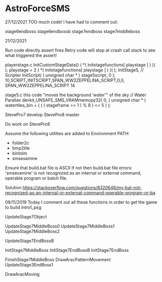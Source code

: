 # AstroForceSMS
27/12/2021
TOO much code!
I have had to comment out:

stage6endboss
stage6endbossb
stage7endboss
stage7middleboss


21/12/2021

Run code directly
assert fires
Retry
code will stop at crash
call stack to see what triggered the assert!


playerstage.c
InitCustomStageData()
( *( initstagefunctions[ playstage ] ) )( );
playstage = 2
( *( initstagefunctions[ playstage ] ) )( );
InitStage5,
// Scripter
InitScript( ( unsigned char * ) stage5script, 0 );
10,SCRIPT_INITSCRIPT,SPAN_WW2ZEPPELINA_SCRIPT,0,0,
SPAN_WW2ZEPPELINA_SCRIPT	14


stage5.c
this code "moves the background 'water'" of the sky
// Water Parallax
devkit_UNSAFE_SMS_VRAMmemcpy32( 0, ( unsigned char * ) watertiles_bin + ( ( ( stageframe >> 1 ) % 8 ) << 5 ) );


StevePro7	develop
StevePro8	master

Do work on StevePro8

Assume the following utilities are added to Environment PATH:
* folder2c
* bmp2tile
* bintolm
* smsexamine


Ensure that build.bat file is ASCII
If not then build.bat file errors:
'smsexamine' is not recognized as an internal or external command,
operable program or batch file.

Solution
https://stackoverflow.com/questions/8320648/my-bat-not-recognized-as-an-internal-or-external-command-operable-program-or-ba


09/11/2019
Today I comment out all these functions in order to get the game to build
intro1_psg

UpdateStage7Object

UpdateStage7MiddleBoss0
UpdateStage7MiddleBoss1
UpdateStage7MiddleBoss2

UpdateStage7EndBossB

InitStage7MiddleBoss
InitStage7EndBossB
InitStage7EndBoss

FinishStage7MiddleBoss
DrawAracPatternMovement	UpdateStage3EndBoss1


DrawAracMoving